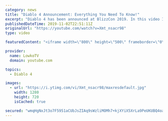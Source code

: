 ```yaml
---
category: news
title: "Diablo 4 Announcement: Everything You Need To Know!"
excerpt: "Diablo 4 has been announced at BlizzCon 2019. In this video I go over everything you need to know about this upcoming Blizzard Entertainment game."
publishedDateTime: 2019-11-02T22:51:11Z
originalUrl: "https://youtube.com/watch?v=Xmt_nsacr98"
type: video

featuredContent: "<iframe width=\"800\" height=\"500\" frameborder=\"0\" src=\"https://www.youtube.com/embed/Xmt_nsacr98\" allow=\"accelerometer; autoplay; encrypted-media; gyroscope; picture-in-picture\" allowfullscreen></iframe>"

provider:
  name: LowkoTV
  domain: youtube.com

topics:
  - Diablo 4

images:
  - url: "https://i.ytimg.com/vi/Xmt_nsacr98/maxresdefault.jpg"
    width: 1280
    height: 720
    isCached: true

secured: "wmqHgNxJt3o7F5951aCUbJsZIAq9sWzliMOMh7+kjXYiX5XrLa9PeUKUBQ4oa4xJaiNnPv/UxQv4XJ+dBO5suQGNn9qnI1AKX8s8wjo4Yi+mjk/4U/4VjqC2qv8Olt1qkU4iEMqtW1jzEv+YfHnC0HDfIAyDbfOC8ydckAJivdZaFbkpnFNy7y9tU1hJtLF0h9XQIllW1NjKQ0g9rt7nZmMCpgilZlJNFt3yKvcoX04+6tt1BE9jOlK5ahM6/7axp3DsHUvcvFwOquXt5pNdF8UDOo/4GvmBpkPsZ/zRRIgbHgPtYKV+oreCGn52wHPCLtALOWZTUDDd/U6cpMxfavQ5TDHeOGBi24eMgRYWF0SGF2NL/+sA5THL1QsXDTmJQxbpBhx7uBALjNMXE0li5DJ6SUVolxtC3jZSCT8UC61/J/UQ3t2rRygQtqNFF/i+;9us1PTa6ZtXUVt944eAuXQ=="
---
```


